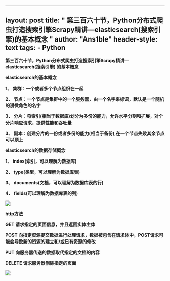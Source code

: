 
---
layout: post
title: " 第三百六十节，Python分布式爬虫打造搜索引擎Scrapy精讲—elasticsearch(搜索引擎)的基本概念 "
author: "Ans1ble"
header-style: text
tags:
      - Python
---


**第三百六十节，Python分布式爬虫打造搜索引擎Scrapy精讲— **elasticsearch(搜索引擎)** 的基本概念**



**elasticsearch的基本概念**

**1、 集群：一个或者多个节点组织在一起**

**2、 节点：一个节点是集群中的一个服务器，由一个名字来标识，默认是一个随机的漫微角色的名字**

**3、 分片：将索引(相当于数据库)划分为多份的能力，允许水平分割和扩展，对个分片响应请求，提供性能和吞吐量**

**3、 副本：创建分片的一份或者多份的能力(相当于备份),在一个节点失败其余节点可以顶上**



**elasticsearch的数据存储概念**

**1、 index(索引，可以理解为数据库)**

**2、 type(类型，可以理解为数据库表)**

**3、 documents(文档，可以理解为数据库表的行)**

**4、 fields(可以理解为数据库表的列)**

**![](https://images2017.cnblogs.com/blog/955761/201708/955761-20170828220648530-1157923291.png)**





**http方法**

**GET 请求指定的页面信息，并且返回实体主体**

**POST 向指定资源提交数据进行处理请求，数据被包含在请求体中，POST请求可能会导致新的资源的建立和/或已有资源的修改**

**PUT 向服务器传送的数据取代指定的文档的内容**

**DELETE 请求服务器删除指定的页面**



**![](https://images2017.cnblogs.com/blog/955761/201708/955761-20170828230308874-1497081183.png)**



